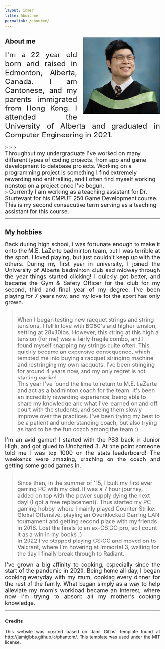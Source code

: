 ```yaml
---
layout: inner
title: About me
permalink: /aboutme/
---
```

<!-- Not sure why the text font is different -->

<!-- ![image test]( /img/logo.png ) -->

<div style="clear: both;">
  <div style="float: right; margin-right 1em; padding-left: 20px;">
    <img src="/img/Graduation-Picture.jpg" alt="My graduation photo in 2021" width="250" height="250">
  </div>
  <div>
  <!-- h2 I think is header 2 -->
    <h2> About me </h2>
    <!-- Most likely p for paragraph -->
    <p align=justify> <font size="5"> I'm a 22 year old born and raised in Edmonton, Alberta, Canada. I am Cantonese, and my parents immigrated from Hong Kong. I attended the University of Alberta and graduated in Computer Engineering in 2021. </font></p>
  </div>
</div>
>
>
> <font size="4" align=justify> <br> Throughout my undergraduate I've worked on many different types of coding projects, from app and game development to database projects. Working on a programming project is something I find extremely rewarding and enthralling, and I often find myself working nonstop on a project once I've begun. </font><br>
> <font size="4" align=justify> Currently I am working as a teaching assistant for Dr. Sturtevant for his CMPUT 250 Game Development course. This is my second consecutive term serving as a teaching assistant for this course. <br></font>


---



## My hobbies

<div align=justify> <font size="4"> Back during high school, I was fortunate enough to make it onto the M.E. LaZerte badminton team, but I was terrible at the sport. I loved playing, but just couldn't keep up with the others. During my first year in university, I joined the University of Alberta badminton club and midway through the year things started clicking! I quickly got better, and became the Gym & Safety Officer for the club for my second, third and final year of my degree. I've been playing for 7 years now, and my love for the sport has only grown. </font></div>

> <font size="4" align=justify> <br> When I began testing new racquet strings and string tensions, I fell in love with BG80's and higher tension, settling at 28x30lbs. However, this string at this high a tension (for me) was a fairly fragile combo, and I found myself snapping my strings quite often. This quickly became an expensive consequence, which tempted me into buying a racquet stringing machine and restringing my own racquets. I've been stringing for around 4 years now, and my only regret is not starting earlier! </font><br>
> <font size="4" align=justify> This year I've found the time to return to M.E. LaZerte and act as a badminton coach for the team. It's been an incredibly rewarding experience, being able to share my knowledge and what I've learned on and off court with the students, and seeing them slowly improve over the practices. I've been trying my best to be a patient and understanding coach, but also trying as hard to be the fun coach among the team :) <br></font>


<div align=justify> <font size="4">I'm an avid gamer! I started with the PS3 back in Junior High, and got glued to Uncharted 3. At one point someone told me I was top 1000 on the stats leaderboard! The weekends were amazing, crashing on the couch and getting some good games in. </font></div>

> <font size="4" align=justify> <br> Since then, in the summer of '15, I built my first ever gaming PC with my dad. It was a 7 hour journey, added on top with the power supply dying the next day! (I got a free replacement). Thus started my PC gaming hobby, where I mainly played Counter-Strike: Global Offensive, playing an Overklocked Gaming LAN tournament and getting second place with my friends in 2018. Lost the finals to an ex-CS:GO pro, so I count it as a win in my books ;) </font><br>
> <font size="4" align=justify> In 2022 I've stopped playing CS:GO and moved on to Valorant, where I'm hovering at Immortal 3, waiting for the day I finally break through to Radiant. <br></font>


<div align=justify> <font size="4">I've grown a big affinity to cooking, especially since the start of the pandemic in 2020. Being home all day, I began cooking everyday with my mum, cooking every dinner for the rest of the family. What began simply as a way to help alleviate my mom's workload became an interest, where now I'm trying to absorb all my mother's cooking knowledge. </font></div>

---

### Credits

<div align=justify> This website was created based on Jami Gibbs' template found at http://jamigibbs.github.io/phantom/. This template was used under the MIT license. </div>